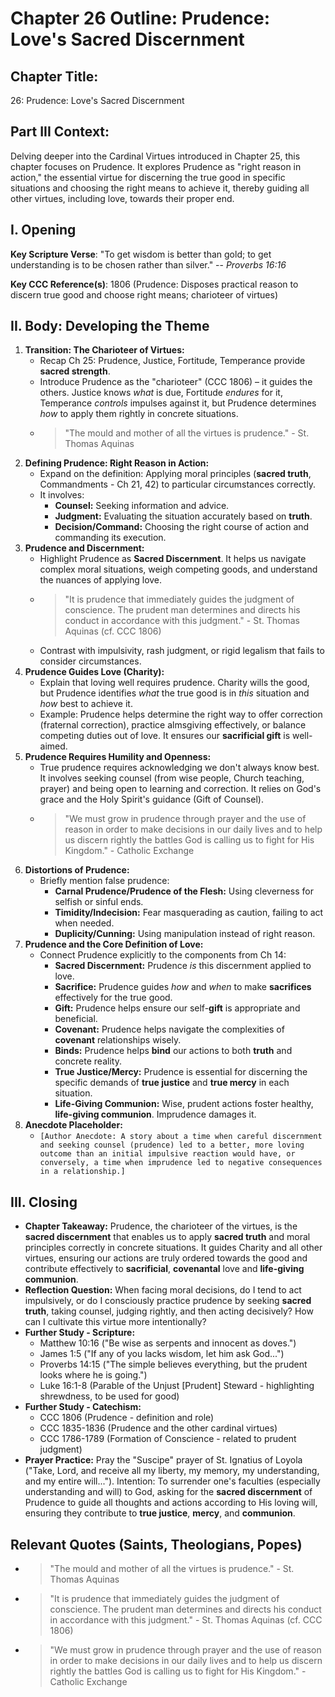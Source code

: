 # Chapter 26 Outline: Prudence: Love's Sacred Discernment

## Chapter Title:
26: Prudence: Love's Sacred Discernment

## Part III Context:
Delving deeper into the Cardinal Virtues introduced in Chapter 25, this chapter focuses on Prudence. It explores Prudence as "right reason in action," the essential virtue for discerning the true good in specific situations and choosing the right means to achieve it, thereby guiding all other virtues, including love, towards their proper end.

## I. Opening

**Key Scripture Verse**: "To get wisdom is better than gold; to get understanding is to be chosen rather than silver." -- _Proverbs 16:16_

**Key CCC Reference(s)**: 1806 (Prudence: Disposes practical reason to discern true good and choose right means; charioteer of virtues)

## II. Body: Developing the Theme

1.  **Transition: The Charioteer of Virtues:**
    *   Recap Ch 25: Prudence, Justice, Fortitude, Temperance provide **sacred strength**.
    *   Introduce Prudence as the "charioteer" (CCC 1806) – it guides the others. Justice knows *what* is due, Fortitude *endures* for it, Temperance *controls* impulses against it, but Prudence determines *how* to apply them rightly in concrete situations.
    *   > "The mould and mother of all the virtues is prudence." - St. Thomas Aquinas
2.  **Defining Prudence: Right Reason in Action:**
    *   Expand on the definition: Applying moral principles (**sacred truth**, Commandments - Ch 21, 42) to particular circumstances correctly.
    *   It involves:
        *   **Counsel:** Seeking information and advice.
        *   **Judgment:** Evaluating the situation accurately based on **truth**.
        *   **Decision/Command:** Choosing the right course of action and commanding its execution.
3.  **Prudence and Discernment:**
    *   Highlight Prudence as **Sacred Discernment**. It helps us navigate complex moral situations, weigh competing goods, and understand the nuances of applying love.
    *   > "It is prudence that immediately guides the judgment of conscience. The prudent man determines and directs his conduct in accordance with this judgment." - St. Thomas Aquinas (cf. CCC 1806)
    *   Contrast with impulsivity, rash judgment, or rigid legalism that fails to consider circumstances.
4.  **Prudence Guides Love (Charity):**
    *   Explain that loving well requires prudence. Charity wills the good, but Prudence identifies *what* the true good is in *this* situation and *how* best to achieve it.
    *   Example: Prudence helps determine the right way to offer correction (fraternal correction), practice almsgiving effectively, or balance competing duties out of love. It ensures our **sacrificial gift** is well-aimed.
5.  **Prudence Requires Humility and Openness:**
    *   True prudence requires acknowledging we don't always know best. It involves seeking counsel (from wise people, Church teaching, prayer) and being open to learning and correction. It relies on God's grace and the Holy Spirit's guidance (Gift of Counsel).
    *   > "We must grow in prudence through prayer and the use of reason in order to make decisions in our daily lives and to help us discern rightly the battles God is calling us to fight for His Kingdom." - Catholic Exchange
6.  **Distortions of Prudence:**
    *   Briefly mention false prudence:
        *   **Carnal Prudence/Prudence of the Flesh:** Using cleverness for selfish or sinful ends.
        *   **Timidity/Indecision:** Fear masquerading as caution, failing to act when needed.
        *   **Duplicity/Cunning:** Using manipulation instead of right reason.
7.  **Prudence and the Core Definition of Love:**
    *   Connect Prudence explicitly to the components from Ch 14:
        *   **Sacred Discernment:** Prudence *is* this discernment applied to love.
        *   **Sacrifice:** Prudence guides *how* and *when* to make **sacrifices** effectively for the true good.
        *   **Gift:** Prudence helps ensure our self-**gift** is appropriate and beneficial.
        *   **Covenant:** Prudence helps navigate the complexities of **covenant** relationships wisely.
        *   **Binds:** Prudence helps **bind** our actions to both **truth** and concrete reality.
        *   **True Justice/Mercy:** Prudence is essential for discerning the specific demands of **true justice** and **true mercy** in each situation.
        *   **Life-Giving Communion:** Wise, prudent actions foster healthy, **life-giving communion**. Imprudence damages it.
8.  **Anecdote Placeholder:**
    *   `[Author Anecdote: A story about a time when careful discernment and seeking counsel (prudence) led to a better, more loving outcome than an initial impulsive reaction would have, or conversely, a time when imprudence led to negative consequences in a relationship.]`

## III. Closing

*   **Chapter Takeaway:** Prudence, the charioteer of the virtues, is the **sacred discernment** that enables us to apply **sacred truth** and moral principles correctly in concrete situations. It guides Charity and all other virtues, ensuring our actions are truly ordered towards the good and contribute effectively to **sacrificial**, **covenantal** love and **life-giving communion**.
*   **Reflection Question:** When facing moral decisions, do I tend to act impulsively, or do I consciously practice prudence by seeking **sacred truth**, taking counsel, judging rightly, and then acting decisively? How can I cultivate this virtue more intentionally?
*   **Further Study - Scripture:**
    *   Matthew 10:16 ("Be wise as serpents and innocent as doves.")
    *   James 1:5 ("If any of you lacks wisdom, let him ask God...")
    *   Proverbs 14:15 ("The simple believes everything, but the prudent looks where he is going.")
    *   Luke 16:1-8 (Parable of the Unjust [Prudent] Steward - highlighting shrewdness, to be used for good)
*   **Further Study - Catechism:**
    *   CCC 1806 (Prudence - definition and role)
    *   CCC 1835-1836 (Prudence and the other cardinal virtues)
    *   CCC 1786-1789 (Formation of Conscience - related to prudent judgment)
*   **Prayer Practice:** Pray the "Suscipe" prayer of St. Ignatius of Loyola ("Take, Lord, and receive all my liberty, my memory, my understanding, and my entire will..."). Intention: To surrender one's faculties (especially understanding and will) to God, asking for the **sacred discernment** of Prudence to guide all thoughts and actions according to His loving will, ensuring they contribute to **true justice**, **mercy**, and **communion**.

## Relevant Quotes (Saints, Theologians, Popes)
*   > "The mould and mother of all the virtues is prudence." - St. Thomas Aquinas
*   > "It is prudence that immediately guides the judgment of conscience. The prudent man determines and directs his conduct in accordance with this judgment." - St. Thomas Aquinas (cf. CCC 1806)
*   > "We must grow in prudence through prayer and the use of reason in order to make decisions in our daily lives and to help us discern rightly the battles God is calling us to fight for His Kingdom." - Catholic Exchange
